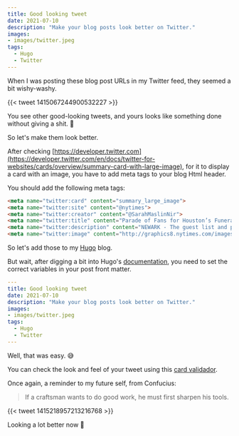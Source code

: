 ```yaml
---
title: Good looking tweet
date: 2021-07-10
description: "Make your blog posts look better on Twitter."
images:
- images/twitter.jpeg
tags:
  - Hugo
  - Twitter
---
```


When I was posting these blog post URLs in my Twitter feed, they seemed a bit wishy-washy.

{{< tweet 1415067244900532227 >}}

You see other good-looking tweets, and yours looks like something done without giving a shit. 💩

So let's make them look better.

After checking [https://developer.twitter.com](https://developer.twitter.com/en/docs/twitter-for-websites/cards/overview/summary-card-with-large-image), for it to display a card with an image, you have to add meta tags to your blog Html header.

You should add the following meta tags:

```html
<meta name="twitter:card" content="summary_large_image">
<meta name="twitter:site" content="@nytimes">
<meta name="twitter:creator" content="@SarahMaslinNir">
<meta name="twitter:title" content="Parade of Fans for Houston’s Funeral">
<meta name="twitter:description" content="NEWARK - The guest list and parade of limousines with celebrities emerging from them seemed more suited to a red carpet event in Hollywood or New York than than a gritty stretch of Sussex Avenue near the former site of the James M. Baxter Terrace public housing project here.">
<meta name="twitter:image" content="http://graphics8.nytimes.com/images/2012/02/19/us/19whitney-span/19whitney-span-articleLarge.jpg">
```

So let's add those to my [Hugo](https://gohugo.io/) blog. 

But wait, after digging a bit into Hugo's [documentation](https://gohugo.io/templates/internal#twitter-cards), you need to set the correct variables in your post front matter.

```yml
---
title: Good looking tweet
date: 2021-07-10
description: "Make your blog posts look better on Twitter."
images:
- images/twitter.jpeg
tags:
  - Hugo
  - Twitter
---
```

Well, that was easy. 😅 

You can check the look and feel of your tweet using this [card validador](https://cards-dev.twitter.com/validator).

Once again, a reminder to my future self, from Confucius:

> If a craftsman wants to do good work, he must first sharpen his tools.

{{< tweet 1415218957213216768 >}}

Looking a lot better now 🤩
